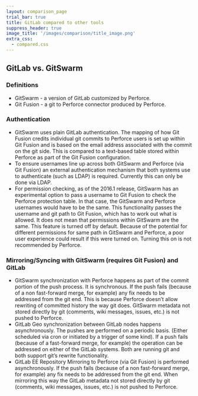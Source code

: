```yaml
---
layout: comparison_page
trial_bar: true
title: GitLab compared to other tools
suppress_header: true
image_title: '/images/comparison/title_image.png'
extra_css:
  - compared.css
---
```


## GitLab vs. GitSwarm

### Definitions
* GitSwarm - a version of GitLab customized by Perforce.
* Git Fusion - a git to Perforce connector produced by Perforce.

### Authentication
* GitSwarm uses plain GitLab authentication.  The mapping of how Git Fusion credits individual git commits to Perforce users is set up within Git Fusion and is based on the email address associated with the commit on the git side. This is compared to a text-based table stored within Perforce as part of the Git Fusion configuration.
* To ensure usernames line up across both GitSwarm and Perforce (via Git Fusion) an external authentication mechanism that both systems use to authenticate (such as LDAP) is required. Currently this can only be done via LDAP.
* For permission checking, as of the 2016.1 release, GitSwarm has an experimental option to pass a username to Git Fusion to check the Perforce protection table. In that case, the GitSwarm and Perforce usernames would have to be the same.  This functionality passes the username and git path to Git Fusion, which has to work out what is allowed.  It does not mean that permissions within GitSwarm are the same.  This feature is turned off by default. Because of the potential for different permissions for same path in GitSwarm and Perforce, a poor user experience could result if this were turned on.  Turning this on is not recommended by Perforce.

### Mirroring/Syncing with GitSwarm (requires Git Fusion) and GitLab
* GitSwarm synchronization with Perforce happens as part of the commit portion of the push process.  It is synchronous.  If the push fails (because of a non fast-forward merge, for example) any fix needs to be addressed from the git end.  This is because Perforce doesn’t allow rewriting of committed history the way git does.  GitSwarm metadata not stored directly by git (comments, wiki messages, issues, etc.) is not pushed to Perforce.
* GitLab Geo synchronization between GitLab nodes happens asynchronously.  The pushes are performed on a periodic basis. (Either scheduled via cron or initiated by a trigger of some kind).  If a push fails (because of a fast-forward merge, for example) the operation can be addressed on either of the GitLab systems.  Both are running git and both support git’s rewrite functionality.
* GitLab EE Repository Mirroring to Perforce (via Git Fusion) is performed asynchronously.  If the push fails (because of a non fast-forward merge, for example) any fix needs to be addressed from the git end.  When mirroring this way the GitLab metadata not stored directly by git (comments, wiki messages, issues, etc.) is not pushed to Perforce.
